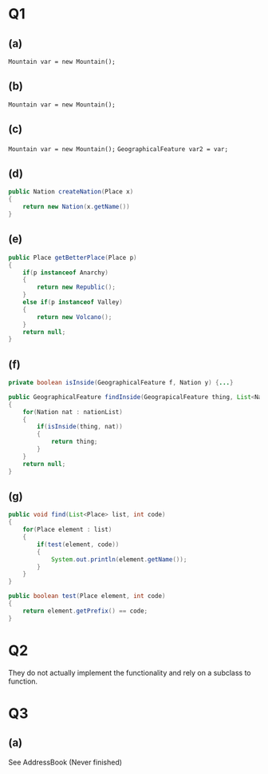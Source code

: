 # Q1

## (a) 

`Mountain var = new Mountain();`

## (b)

`Mountain var = new Mountain();`

## (c)

`Mountain var = new Mountain();`
`GeographicalFeature var2 = var;`

## (d)

```java
public Nation createNation(Place x)
{
    return new Nation(x.getName())
}
```

## (e)

```java
public Place getBetterPlace(Place p)
{
    if(p instanceof Anarchy)
    {
        return new Republic();
    }
    else if(p instanceof Valley)
    {
        return new Volcano();
    }
    return null;
}
```

## (f)

```java
private boolean isInside(GeographicalFeature f, Nation y) {...}

public GeographicalFeature findInside(GeograpicalFeature thing, List<Nation> nationList)
{
    for(Nation nat : nationList)
    {
        if(isInside(thing, nat))
        {
            return thing;
        }
    }
    return null;
}
```

## (g)

```java
public void find(List<Place> list, int code)
{
    for(Place element : list)
    {
        if(test(element, code))
        {
            System.out.println(element.getName());
        }
    }
}

public boolean test(Place element, int code)
{
    return element.getPrefix() == code;
}
```

# Q2

They do not actually implement the functionality and rely on a subclass to function.

# Q3

## (a)

See AddressBook (Never finished)
